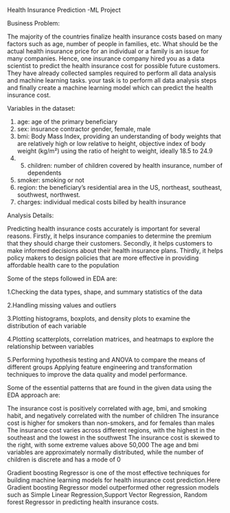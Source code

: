 Health Insurance Prediction -ML Project


Business Problem:

The majority of the countries finalize health insurance costs based on many factors such as age, number of people in families, etc. What should be the actual health insurance price for an individual or a family is an issue for many companies. Hence, one insurance company hired you as a data scientist to predict the health insurance cost for possible future customers. They have already collected samples required to perform all data analysis and machine learning tasks. your task is to perform all data analysis steps and finally create a machine learning model which can predict the health insurance cost.

Variables in the dataset:
1.	age: age of the primary beneficiary
2.	sex: insurance contractor gender, female, male
3.	bmi: Body Mass Index, providing an understanding of body weights that are relatively high or low relative to height, objective index of body weight (kg/m²) using the ratio of height to weight, ideally 18.5 to 24.9
4.	5.	children: number of children covered by health insurance, number of dependents
6.	smoker: smoking or not
7.	region: the beneficiary’s residential area in the US, northeast, southeast, southwest, northwest.
8.	charges: individual medical costs billed by health insurance

Analysis Details:

Predicting health insurance costs accurately is important for several reasons. Firstly, it helps insurance companies to determine the premium that they should charge their customers. Secondly, it helps customers to make informed decisions about their health insurance plans. Thirdly, it helps policy makers to design policies that are more effective in providing affordable health care to the population


Some of the steps followed in EDA are:

1.Checking the data types, shape, and summary statistics of the data

2.Handling missing values and outliers

3.Plotting histograms, boxplots, and density plots to examine the distribution of each variable

4.Plotting scatterplots, correlation matrices, and heatmaps to explore the relationship between variables

5.Performing hypothesis testing and ANOVA to compare the means of different groups
Applying feature engineering and transformation techniques to improve the data quality and model performance.


Some of the essential patterns that are found in the given data using the EDA approach are:

The insurance cost is positively correlated with age, bmi, and smoking habit, and negatively correlated with the number of children
The insurance cost is higher for smokers than non-smokers, and for females than males
The insurance cost varies across different regions, with the highest in the southeast and the lowest in the southwest
The insurance cost is skewed to the right, with some extreme values above 50,000
The age and bmi variables are approximately normally distributed, while the number of children is discrete and has a mode of 0


Gradient boosting Regressor is one of the most effective techniques for building machine learning models for health insurance cost prediction.Here Gradient boosting Regressor model outperformed other regression models such as  Simple Linear Regression,Support Vector Regression, Random forest Regressor in predicting health insurance costs.
